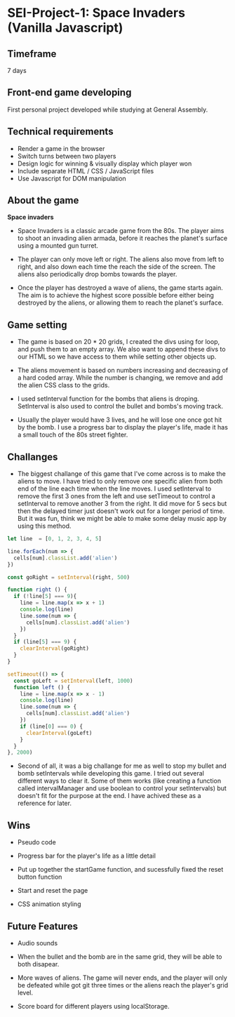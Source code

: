 # SEI-Project-1: Space Invaders (Vanilla Javascript)


## Timeframe

7 days

## Front-end game developing

First personal project developed while studying at General Assembly.

## Technical requirements

* Render a game in the browser
* Switch turns between two players
* Design logic for winning & visually display which player won
* Include separate HTML / CSS / JavaScript files
* Use Javascript for DOM manipulation

## About the game

**Space invaders**

* Space Invaders is a classic arcade game from the 80s. The player aims to shoot an invading alien armada, before it reaches the planet's surface using a mounted gun turret.

* The player can only move left or right. The aliens also move from left to right, and also down each time the reach the side of the screen. The aliens also periodically drop bombs towards the player.

* Once the player has destroyed a wave of aliens, the game starts again. The aim is to achieve the highest score possible before either being destroyed by the aliens, or allowing them to reach the planet's surface.

## Game setting

* The game is based on 20 * 20 grids, I created the divs using for loop, and push them to an empty array. We also want to append these divs to our HTML so we have access to them while setting other objects up.

* The aliens movement is based on numbers increasing and decreasing of a hard coded array. While the number is changing, we remove and add the alien CSS class to the grids.

* I used setInterval function for the bombs that aliens is droping. SetInterval is also used to control the bullet and bombs's moving track. 

* Usually the player would have 3 lives, and he will lose one once got hit by the bomb. I use a progress bar to display the player's life, made it has a small touch of the 80s street fighter.

## Challanges

* The biggest challange of this game that I've come across is to make the aliens to move. I have tried to only remove one specific alien from both end of the line each time when the line moves. I used setInterval to remove the first 3 ones from the left and use setTimeout to control a setInterval to remove another 3 from the right. It did move for 5 secs but then the delayed timer just doesn't work out for a longer period of time. But it was fun, think we might be able to make some delay music app by using this method.

```javascript
let line  = [0, 1, 2, 3, 4, 5]

line.forEach(num => {
  cells[num].classList.add('alien')
})

const goRight = setInterval(right, 500)

function right () {
  if (!line[5] === 9){
    line = line.map(x => x + 1)
    console.log(line)
    line.some(num => {
      cells[num].classList.add('alien')
    })
  }
  if (line[5] === 9) {
    clearInterval(goRight)
  } 
}

setTimeout(() => {
  const goLeft = setInterval(left, 1000)
  function left () {
    line = line.map(x => x - 1)
    console.log(line)
    line.some(num => {
      cells[num].classList.add('alien')
    })
    if (line[0] === 0) {
      clearInterval(goLeft)
    }
  }
}, 2000)
```

* Second of all, it was a big challange for me as well to stop my bullet and bomb setIntervals while developing this game. I tried out several different ways to clear it. Some of them works (like creating a function called intervalManager and use boolean to control your setIntervals) but doesn't fit for the purpose at the end. I have achived these as a reference for later.

## Wins

* Pseudo code

* Progress bar for the player's life as a little detail

* Put up together the startGame function, and sucessfully fixed the reset button function

* Start and reset the page

* CSS animation styling

## Future Features

* Audio sounds

* When the bullet and the bomb are in the same grid, they will be able to both disapear.

* More waves of aliens. The game will never ends, and the player will only be defeated while got git three times or the aliens reach the player's grid level.

* Score board for different players using localStorage.
